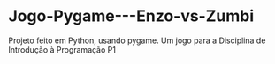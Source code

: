 # Jogo-Pygame---Enzo-vs-Zumbi
Projeto feito em Python, usando pygame. Um jogo para a Disciplina de Introdução à Programação P1

